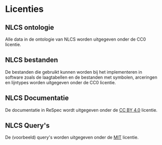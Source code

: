 # Licenties


## NLCS ontologie
Alle data in de ontologie van NLCS worden uitgegeven onder de CC0 licentie.

## NLCS bestanden
De bestanden die gebruikt kunnen worden bij het implementeren in software zoals de laagtabellen en de bestanden met symbolen, arceringen en lijntypes worden uitgegeven onder de CC0 licentie.



## NLCS Documentatie
De documentatie in ReSpec wordt uitgegeven onder de [CC BY 4.0](https://creativecommons.org/licenses/by/4.0/deed.nl) licentie.


## NLCS Query's
De (voorbeeld) query's worden uitgegeven onder de [MIT](https://opensource.org/licenses/MIT) licentie.

